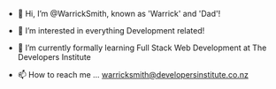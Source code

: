 - 👋 Hi, I’m @WarrickSmith, known as 'Warrick' and 'Dad'!

- 👀 I’m interested in everything Development related!

- 🌱 I’m currently formally learning Full Stack Web Development at The Developers Institute

- 📫 How to reach me ... warricksmith@developersinstitute.co.nz
